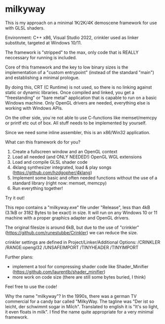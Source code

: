 # milkyway

This is my approach on a minimal 1K/2K/4K demoscene framework for use with GLSL shaders.

Environment: C++ x86, Visual Studio 2022, crinkler used as linker substitute, targeted at Windows 10/11.

The framework is "stripped" to the max, only code that is REALLY neccessary for running is included.

Core of this framework and the key to low binary sizes is the implementation of a "custom entrypoint" (instead of the standard "main") and establishing a minimal prologue.

By doing this, CRT (C Runtime) is not used, so there is no linking against static or dynamic libraries. Once compiled and linked, you get a "freestanding" or "bare metal" application that is capable to run on a basic Windows machine.
Only OpenGL drivers are needed, everything else is working with Windows APIs.

On the other side, you´re not able to use C-functions like memset/memcpy or printf etc out of box. All stuff needs to be implemented by yourself.

Since we need some inline assembler, this is an x86/Win32 application.

What can this framework do for you?

1) Create a fullscreen window and an OpenGL context
2) Load all needed (and ONLY NEEDED!) OpenGL WGL extensions
3) Load and compile GLSL shader code
4) 4klang synthesizer integrated, load & play songs (https://github.com/hzdgopher/4klang)
5) Implement some basic and often needed functions without the use of a standard library (right now: memset, memcpy)
6) Run everything together!

Try it out!

This repo contains a "milkyway.exe" file under "Release", less than 4kB (3.1kB or 3182 Bytes to be exact) in size. It will run on any Windows 10 or 11 machine with a proper graphics adapter and OpenGL drivers.

The original filesize is around 6kB, but due to the use of "crinkler" (https://github.com/runestubbe/Crinkler) we can reduce the size.

crinkler settings are defined in Project/Linker/Additional Options:
/CRINKLER /RANGE:opengl32 /UNSAFEIMPORT /TINYHEADER /TINYIMPORT

Further plans:

- implement a tool for compressing shader code like Shader_Minifier (https://github.com/laurentlb/shader_minifier)
- more work on code size (there are still some bytes buried, I think)

Feel free to use the code!

Why the name "milkyway"? In the 1990s, there was a german TV commercial for a candy bar called "MilkyWay. The tagline was "Der ist so leicht, der schwimmt sogar in Milch". Translated to english it is "It's so light, it even floats in milk". I find the name quite appropriate for a very minimal framework.
